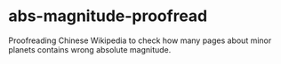 # abs-magnitude-proofread
Proofreading Chinese Wikipedia to check how many pages about minor planets contains wrong absolute magnitude.
